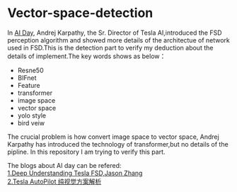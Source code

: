 # Vector-space-detection
In [AI Day](https://www.youtube.com/watch?v=j0z4FweCy4M), Andrej Karpathy, the Sr. Director of Tesla AI,introduced the FSD perception algorithm and showed more details of
the architectue of network used in FSD.This is the detection part to verify my deduction about the details of implement.The key words shows as below：  
- Resne50  
- BIFnet  
- Feature
- transformer
- image space  
- vector space
- yolo style
- bird veiw  

The crucial problem is how convert image space to vector space, Andrej Karpathy has introduced the technology of transformer,but no details of the pipline. In this repository 
I am trying to verify this part.  

The blogs about AI day can be refered:  
[1.Deep Understanding Tesla FSD,Jason Zhang](https://saneryee-studio.medium.com/deep-understanding-tesla-fsd-part-1-hydranet-1b46106d57)    
[2.Tesla AutoPilot 纯视觉方案解析](https://zhuanlan.zhihu.com/p/404916271)

